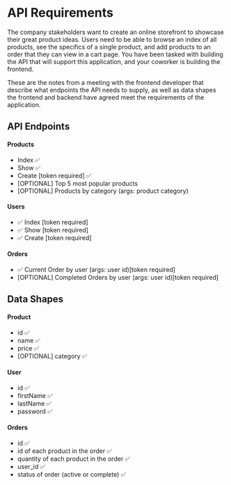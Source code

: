 # API Requirements

The company stakeholders want to create an online storefront to showcase their great product ideas. Users need to be able to browse an index of all products, see the specifics of a single product, and add products to an order that they can view in a cart page. You have been tasked with building the API that will support this application, and your coworker is building the frontend.

These are the notes from a meeting with the frontend developer that describe what endpoints the API needs to supply, as well as data shapes the frontend and backend have agreed meet the requirements of the application.

## API Endpoints

#### Products

- Index ✅
- Show ✅
- Create [token required] ✅
- [OPTIONAL] Top 5 most popular products
- [OPTIONAL] Products by category (args: product category)

#### Users

- ✅ Index [token required]
- ✅ Show [token required]
- ✅ Create [token required]

#### Orders

- ✅ Current Order by user (args: user id)[token required]
- [OPTIONAL] Completed Orders by user (args: user id)[token required]

## Data Shapes

#### Product

- id ✅
- name ✅
- price ✅
- [OPTIONAL] category ✅

#### User

- id ✅
- firstName ✅
- lastName ✅
- password ✅

#### Orders

- id ✅
- id of each product in the order ✅
- quantity of each product in the order ✅
- user_id ✅
- status of order (active or complete) ✅
